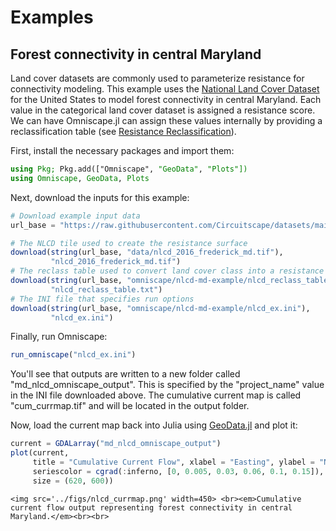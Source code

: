 # Examples

## Forest connectivity in central Maryland

Land cover datasets are commonly used to parameterize resistance for connectivity modeling. This example uses the [National Land Cover Dataset](https://www.usgs.gov/centers/eros/science/national-land-cover-database) for the United States to model forest connectivity in central Maryland. Each value in the categorical land cover dataset is assigned a resistance score. We can have Omniscape.jl can assign these values internally by providing a reclassification table (see [Resistance Reclassification](@ref)).

First, install the necessary packages and import them:

```julia
using Pkg; Pkg.add(["Omniscape", "GeoData", "Plots"])
using Omniscape, GeoData, Plots
```

Next, download the inputs for this example:

```julia
# Download example input data
url_base = "https://raw.githubusercontent.com/Circuitscape/datasets/main/"

# The NLCD tile used to create the resistance surface
download(string(url_base, "data/nlcd_2016_frederick_md.tif"),
         "nlcd_2016_frederick_md.tif")
# The reclass table used to convert land cover class into a resistance value
download(string(url_base, "omniscape/nlcd-md-example/nlcd_reclass_table.txt"),
         "nlcd_reclass_table.txt")
# The INI file that specifies run options
download(string(url_base, "omniscape/nlcd-md-example/nlcd_ex.ini"),
         "nlcd_ex.ini")
```

Finally, run Omniscape:

```julia
run_omniscape("nlcd_ex.ini")
```

You'll see that outputs are written to a new folder called "md\_nlcd\_omniscape\_output". This is specified by the "project\_name" value in the INI file downloaded above. The cumulative current map is called "cum\_currmap.tif" and will be located in the output folder.

Now, load the current map back into Julia using [GeoData.jl](https://github.com/rafaqz/GeoData.jl) and plot it:

```julia
current = GDALarray("md_nlcd_omniscape_output")
plot(current,
     title = "Cumulative Current Flow", xlabel = "Easting", ylabel = "Northing",
     seriescolor = cgrad(:inferno, [0, 0.005, 0.03, 0.06, 0.1, 0.15]),
     size = (620, 600))
```

```@raw html
<img src='../figs/nlcd_currmap.png' width=450> <br><em>Cumulative current flow output representing forest connectivity in central Maryland.</em><br><br>
```
